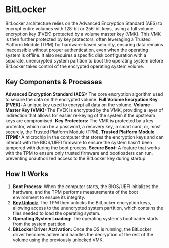 # BitLocker

BitLocker architecture relies on the Advanced Encryption Standard (AES) to encrypt entire volumes with 128-bit or 256-bit keys, using a full volume encryption key (FVEK) protected by a volume master key (VMK). This VMK is then further protected by key protectors, often leveraging a Trusted Platform Module (TPM) for hardware-based security, ensuring data remains inaccessible without proper authentication, even when the operating system is offline. It also requires a specific disk configuration with a separate, unencrypted system partition to boot the operating system before BitLocker takes control of the encrypted operating system volume.

## Key Components & Processes

**Advanced Encryption Standard (AES):** The core encryption algorithm used to secure the data on the encrypted volume.
**Full Volume Encryption Key (FVEK):** A unique key used to encrypt all data on the volume.
**Volume Master Key (VMK):** The FVEK is encrypted by the VMK, providing a layer of indirection that allows for easier re-keying of the system if the upstream keys are compromised.
**Key Protectors:** The VMK is protected by a key protector, which can be a password, a recovery key, a smart card, or, most securely, the Trusted Platform Module (TPM).
**Trusted Platform Module (TPM):** A microchip in the computer that stores the encryption keys and can interact with the BIOS/UEFI firmware to ensure the system hasn't been tampered with during the boot process.
**Secure Boot:** A feature that works with the TPM to ensure only trusted firmware and bootloaders can run, preventing unauthorized access to the BitLocker key during startup.

## How It Works

1. **Boot Process:** When the computer starts, the BIOS/UEFI initializes the hardware, and the TPM performs measurements of the boot environment to ensure its integrity.
2. **[Key Unlock:](https://www.youtube.com/watch?v=2mFeoiExeX0&pp=ygUHI2FzazRwYw%3D%3D&t=385)** The TPM then unlocks the BitLocker encryption keys, allowing access to the unencrypted system partition, which contains the files needed to load the operating system.
3. **Operating System Loading:** The operating system's bootloader starts from the system partition.
4. **BitLocker Driver Activation:** Once the OS is running, the BitLocker driver becomes active and handles the decryption of the rest of the volume using the previously unlocked VMK.
